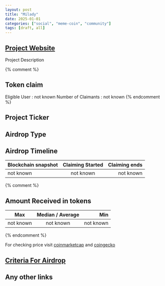 ```yaml
---
layout: post
title: "Milady"
date: 2025-01-01
categories: ["social", "meme-coin", "community"]
tags: [draft, all]
---
```


## [Project Website](link)

Project Description

{% comment %}

## Token claim

Eligible User : not known
Number of Claimants : not known
{% endcomment %}

## Project Ticker

## Airdrop Type

## Airdrop Timeline

| Blockchain snapshot | Claiming Started | Claiming ends |
| ------------------- | :--------------: | ------------: |
| not known           |    not known     |     not known |

{% comment %}

## Amount Received in tokens

| Max       | Median / Average |       Min |
| --------- | :--------------: | --------: |
| not known |    not known     | not known |

{% endcomment %}

For checking price visit [coinmarketcap](https://coinmarketcap.com/currencies/) and [coingecko](https://www.coingecko.com/en/coins/)

## [Criteria For Airdrop](link)

## Any other links

